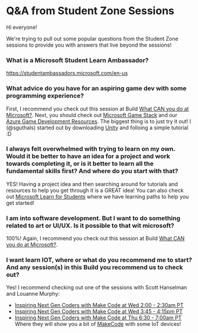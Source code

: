 # Q&A from Student Zone Sessions
Hi everyone!

We're trying to pull out some popular questions from the Student Zone 
sessions to provide you with answers that live beyond the sessions!

### What is a Microsoft Student Learn Ambassador?
https://studentambassadors.microsoft.com/en-us

### What advice do you have for an aspiring game dev with some programming experience?
First, I recommend you check out this session at Build [What CAN you do at Microsoft?](https://mybuild.microsoft.com/sessions/940692e9-f743-43d7-a431-5d4658014585?source=sessions).
Next, you should check out [Microsoft Game Stack](https://developer.microsoft.com/en-us/games/) and our [Azure Game Development Resources](https://azure.microsoft.com/en-us/solutions/gaming/). 
The biggest thing is to just try it out! I (@sguthals) started out by downloading [Unity](https://unity.com/) and folloing a simple tutorial :D 

### I always felt overwhelmed with trying to learn on my own. Would it be better to have an idea for a project and work towards completing it, or is it better to learn all the fundamental skills first? And where do you start with that?
YES! Having a project idea and then searching around for tutorials and resources to help you get through it is a GREAT idea! You can also check out 
[Microsoft Learn for Students](https://docs.microsoft.com/en-us/learn/roles/student) where we have learning paths to help you get started!

### I am into software development. But I want to do something related to art or UI/UX. Is it possible to that wit microsoft?
100%! Again, I recommend you check out this session at Build [What CAN you do at Microsoft?](https://mybuild.microsoft.com/sessions/940692e9-f743-43d7-a431-5d4658014585?source=sessions).

### I want learn IOT, where or what do you recommend me to start? And any session(s) in this Build you recommend us to check out?
Yes! I recommend checking out one of the sessions with Scott Hanselman and Louanne Murphy:  
- [Inspiring Next Gen Coders with Make Code at Wed 2:00 - 2:30am PT](https://mybuild.microsoft.com/sessions/8f75471f-6f84-4b92-a820-d90ade3452a0?source=sessions)
- [Inspiring Next Gen Coders with Make Code at Wed 3:45 - 4:15pm PT](https://mybuild.microsoft.com/sessions/d45b7310-bd32-4598-b2a3-be47e8a0d2e4?source=sessions)
- [Inspiring Next Gen Coders with Make Code at Thu 6:30 - 7:00am PT](https://mybuild.microsoft.com/sessions/a1638103-16a8-4059-90ac-54c7e0dda8a2?source=sessions)  
Where they will show you a bit of [MakeCode](https://www.microsoft.com/en-us/makecode?rtc=1) with some IoT devices!
